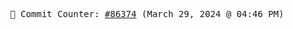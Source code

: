 <p align="center">
    <samp>
        📮 Commit Counter: <a href="https://github.com/Javascript-void0/Javascript-void0/commits/main">#86374</a> (March 29, 2024 @ 04:46 PM)
    </samp>
</p>